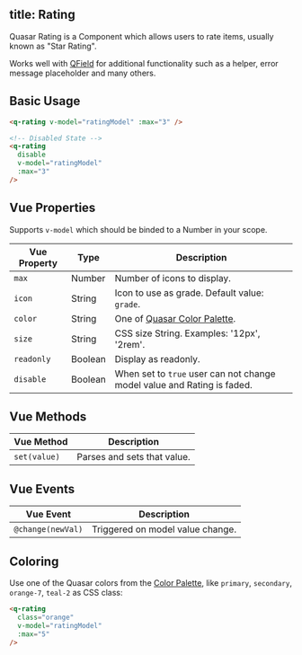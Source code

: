 title: Rating
---
Quasar Rating is a Component which allows users to rate items, usually known as "Star Rating".
<input type="hidden" data-fullpage-demo="forms/rating">

Works well with [QField](/components/field.html) for additional functionality such as a helper, error message placeholder and many others.

## Basic Usage

``` html
<q-rating v-model="ratingModel" :max="3" />

<!-- Disabled State -->
<q-rating
  disable
  v-model="ratingModel"
  :max="3"
/>
```

## Vue Properties
Supports `v-model` which should be binded to a Number in your scope.

| Vue Property | Type | Description |
| --- | --- | --- |
| `max` | Number | Number of icons to display. |
| `icon` | String | Icon to use as grade. Default value: `grade`. |
| `color` | String | One of [Quasar Color Palette](/components/color-palette.html). |
| `size` | String | CSS size String. Examples: '12px', '2rem'. |
| `readonly` | Boolean | Display as readonly. |
| `disable` | Boolean | When set to `true` user can not change model value and Rating is faded. |

## Vue Methods
| Vue Method | Description |
| --- | --- |
| `set(value)` | Parses and sets that value. |

## Vue Events
| Vue Event | Description |
| --- | --- |
| `@change(newVal)` | Triggered on model value change. |

## Coloring
Use one of the Quasar colors from the [Color Palette](/components/color-palette.html), like `primary`, `secondary`, `orange-7`, `teal-2` as CSS class:

``` html
<q-rating
  class="orange"
  v-model="ratingModel"
  :max="5"
/>
```
